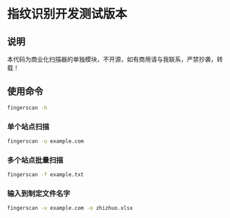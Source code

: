 # 指纹识别开发测试版本

## 说明

本代码为商业化扫描器的单独模块，不开源，如有商用请与我联系，严禁抄袭，转载！

## 使用命令

```bash
fingerscan -h
```

### 单个站点扫描

```bash
fingerscan -u example.com
```

### 多个站点批量扫描

```bash
fingerscan -f example.txt
```

### 输入到制定文件名字

```bash
fingerscan -u example.com -o zhizhuo.xlsx
```